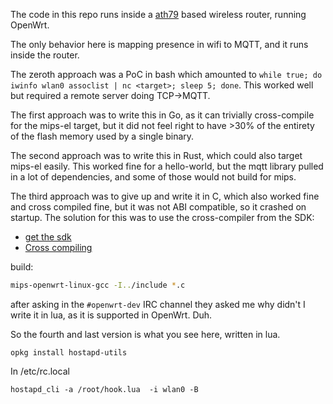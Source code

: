 The code in this repo runs inside a [ath79](https://openwrt.org/docs/techref/targets/ath79) based wireless router,
running OpenWrt.

The only behavior here is mapping presence in wifi to MQTT, and it runs inside the router.

The zeroth approach was a PoC in bash which amounted to `while true; do iwinfo wlan0 assoclist | nc <target>; sleep
5; done`. This worked well but required a remote server doing TCP->MQTT.

The first approach was to write this in Go, as it can trivially cross-compile for the mips-el target, but it did not
feel right to have >30% of the entirety of the flash memory used by a single binary.

The second approach was to write this in Rust, which could also target mips-el easily. This worked fine for a
hello-world, but the mqtt library pulled in a lot of dependencies, and some of those would not build for mips.

The third approach was to give up and write it in C, which also worked fine and cross compiled fine, but it was not ABI
compatible, so it crashed on startup. The solution for this was to use the cross-compiler from the SDK:

* [get the sdk](https://downloads.openwrt.org/releases/19.07.5/targets/ath79/generic/openwrt-imagebuilder-19.07.5-ath79-generic.Linux-x86_64.tar.xz)
* [Cross compiling](https://openwrt.org/docs/guide-developer/crosscompile)

build:

```bash
mips-openwrt-linux-gcc -I../include *.c
```

after asking in the `#openwrt-dev` IRC channel they asked me why didn't I write it in lua, as it is supported in
OpenWrt. Duh.

So the fourth and last version is what you see here, written in lua.

```
opkg install hostapd-utils
```

In /etc/rc.local
```
hostapd_cli -a /root/hook.lua  -i wlan0 -B 
```
